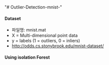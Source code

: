 "# Outlier-Detection-mnist-" 

#### Dataset

* 파일명: mnist.mat
* X = Multi-dimensional point data
* y = labels (1 = outliers, 0 = inliers)
* http://odds.cs.stonybrook.edu/mnist-dataset/



#### Using isolation Forest
